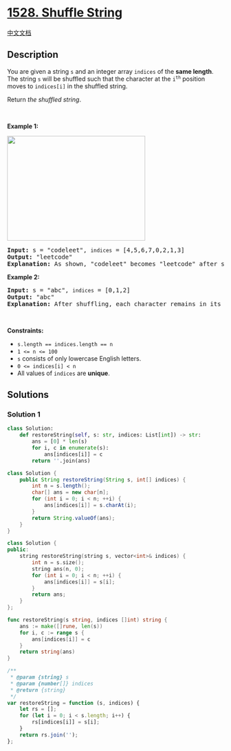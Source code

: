 # [1528. Shuffle String](https://leetcode.com/problems/shuffle-string)

[中文文档](./solution/1500-1599/1528.Shuffle%20String/README.md)

<!-- tags:Array,String -->

## Description

<p>You are given a string <code>s</code> and an integer array <code>indices</code> of the <strong>same length</strong>. The string <code>s</code> will be shuffled such that the character at the <code>i<sup>th</sup></code> position moves to <code>indices[i]</code> in the shuffled string.</p>

<p>Return <em>the shuffled string</em>.</p>

<p>&nbsp;</p>
<p><strong class="example">Example 1:</strong></p>
<img alt="" src="./images/q1.jpg" style="width: 321px; height: 243px;" />
<pre>
<strong>Input:</strong> s = &quot;codeleet&quot;, <code>indices</code> = [4,5,6,7,0,2,1,3]
<strong>Output:</strong> &quot;leetcode&quot;
<strong>Explanation:</strong> As shown, &quot;codeleet&quot; becomes &quot;leetcode&quot; after shuffling.
</pre>

<p><strong class="example">Example 2:</strong></p>

<pre>
<strong>Input:</strong> s = &quot;abc&quot;, <code>indices</code> = [0,1,2]
<strong>Output:</strong> &quot;abc&quot;
<strong>Explanation:</strong> After shuffling, each character remains in its position.
</pre>

<p>&nbsp;</p>
<p><strong>Constraints:</strong></p>

<ul>
	<li><code>s.length == indices.length == n</code></li>
	<li><code>1 &lt;= n &lt;= 100</code></li>
	<li><code>s</code> consists of only lowercase English letters.</li>
	<li><code>0 &lt;= indices[i] &lt; n</code></li>
	<li>All values of <code>indices</code> are <strong>unique</strong>.</li>
</ul>

## Solutions

### Solution 1

<!-- tabs:start -->

```python
class Solution:
    def restoreString(self, s: str, indices: List[int]) -> str:
        ans = [0] * len(s)
        for i, c in enumerate(s):
            ans[indices[i]] = c
        return ''.join(ans)
```

```java
class Solution {
    public String restoreString(String s, int[] indices) {
        int n = s.length();
        char[] ans = new char[n];
        for (int i = 0; i < n; ++i) {
            ans[indices[i]] = s.charAt(i);
        }
        return String.valueOf(ans);
    }
}
```

```cpp
class Solution {
public:
    string restoreString(string s, vector<int>& indices) {
        int n = s.size();
        string ans(n, 0);
        for (int i = 0; i < n; ++i) {
            ans[indices[i]] = s[i];
        }
        return ans;
    }
};
```

```go
func restoreString(s string, indices []int) string {
	ans := make([]rune, len(s))
	for i, c := range s {
		ans[indices[i]] = c
	}
	return string(ans)
}
```

```js
/**
 * @param {string} s
 * @param {number[]} indices
 * @return {string}
 */
var restoreString = function (s, indices) {
    let rs = [];
    for (let i = 0; i < s.length; i++) {
        rs[indices[i]] = s[i];
    }
    return rs.join('');
};
```

<!-- tabs:end -->

<!-- end -->
